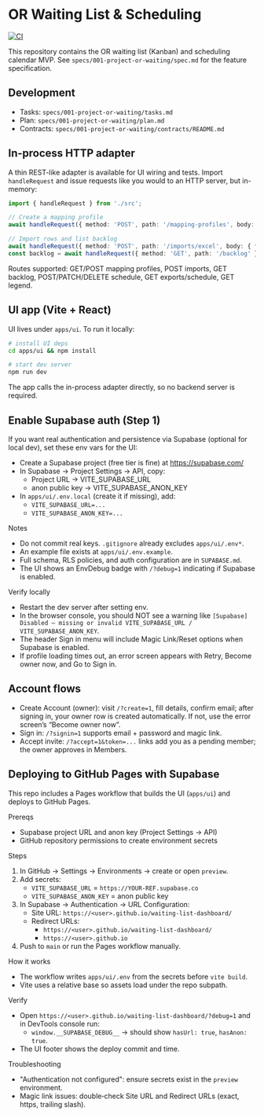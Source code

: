 # OR Waiting List & Scheduling

[![CI](https://github.com/alshakhasm/waiting-list-dashboard/actions/workflows/ci.yml/badge.svg?branch=main)](https://github.com/alshakhasm/waiting-list-dashboard/actions/workflows/ci.yml)

This repository contains the OR waiting list (Kanban) and scheduling calendar MVP. See `specs/001-project-or-waiting/spec.md` for the feature specification.

## Development
- Tasks: `specs/001-project-or-waiting/tasks.md`
- Plan: `specs/001-project-or-waiting/plan.md`
- Contracts: `specs/001-project-or-waiting/contracts/README.md`

## In-process HTTP adapter
A thin REST-like adapter is available for UI wiring and tests. Import `handleRequest` and issue requests like you would to an HTTP server, but in-memory:

```ts
import { handleRequest } from './src';

// Create a mapping profile
await handleRequest({ method: 'POST', path: '/mapping-profiles', body: { name: 'Default', owner: 'ops', fieldMappings: { A: 'a' } } });

// Import rows and list backlog
await handleRequest({ method: 'POST', path: '/imports/excel', body: { fileName: 'seed.xlsx', rows: [ { patientName: 'A', mrn: '1', procedure: 'Proc', estDurationMin: 30 } ] } });
const backlog = await handleRequest({ method: 'GET', path: '/backlog' });
```

Routes supported: GET/POST mapping profiles, POST imports, GET backlog, POST/PATCH/DELETE schedule, GET exports/schedule, GET legend.

## UI app (Vite + React)
UI lives under `apps/ui`. To run it locally:

```bash
# install UI deps
cd apps/ui && npm install

# start dev server
npm run dev
```

The app calls the in-process adapter directly, so no backend server is required.

## Enable Supabase auth (Step 1)
If you want real authentication and persistence via Supabase (optional for local dev), set these env vars for the UI:

- Create a Supabase project (free tier is fine) at https://supabase.com/
- In Supabase → Project Settings → API, copy:
	- Project URL → VITE_SUPABASE_URL
	- anon public key → VITE_SUPABASE_ANON_KEY
- In `apps/ui/.env.local` (create it if missing), add:
	- `VITE_SUPABASE_URL=...`
	- `VITE_SUPABASE_ANON_KEY=...`

Notes
- Do not commit real keys. `.gitignore` already excludes `apps/ui/.env*`.
- An example file exists at `apps/ui/.env.example`.
- Full schema, RLS policies, and auth configuration are in `SUPABASE.md`.
 - The UI shows an EnvDebug badge with `/?debug=1` indicating if Supabase is enabled.

Verify locally
- Restart the dev server after setting env.
- In the browser console, you should NOT see a warning like `[Supabase] Disabled — missing or invalid VITE_SUPABASE_URL / VITE_SUPABASE_ANON_KEY`.
- The header Sign in menu will include Magic Link/Reset options when Supabase is enabled.
 - If profile loading times out, an error screen appears with Retry, Become owner now, and Go to Sign in.

## Account flows

- Create Account (owner): visit `/?create=1`, fill details, confirm email; after signing in, your owner row is created automatically. If not, use the error screen’s “Become owner now”.
- Sign in: `/?signin=1` supports email + password and magic link.
- Accept invite: `/?accept=1&token=...` links add you as a pending member; the owner approves in Members.


## Deploying to GitHub Pages with Supabase

This repo includes a Pages workflow that builds the UI (`apps/ui`) and deploys to GitHub Pages.

Prereqs
- Supabase project URL and anon key (Project Settings → API)
- GitHub repository permissions to create environment secrets

Steps
1. In GitHub → Settings → Environments → create or open `preview`.
2. Add secrets:
	 - `VITE_SUPABASE_URL` = `https://YOUR-REF.supabase.co`
	 - `VITE_SUPABASE_ANON_KEY` = anon public key
3. In Supabase → Authentication → URL Configuration:
	 - Site URL: `https://<user>.github.io/waiting-list-dashboard/`
	 - Redirect URLs:
		 - `https://<user>.github.io/waiting-list-dashboard/`
		 - `https://<user>.github.io`
4. Push to `main` or run the Pages workflow manually.

How it works
- The workflow writes `apps/ui/.env` from the secrets before `vite build`.
- Vite uses a relative base so assets load under the repo subpath.

Verify
- Open `https://<user>.github.io/waiting-list-dashboard/?debug=1` and in DevTools console run:
	- `window.__SUPABASE_DEBUG__` → should show `hasUrl: true`, `hasAnon: true`.
- The UI footer shows the deploy commit and time.

Troubleshooting
- "Authentication not configured": ensure secrets exist in the `preview` environment.
- Magic link issues: double‑check Site URL and Redirect URLs (exact, https, trailing slash).

